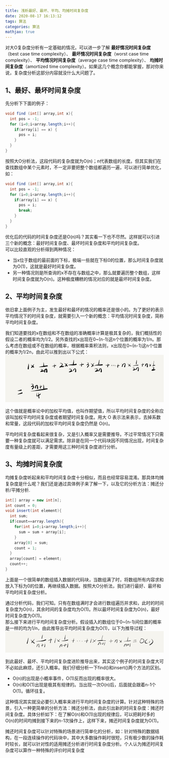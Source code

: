 ```yaml
---
title: 浅析最好、最坏、平均、均摊时间复杂度
date: 2020-08-17 16:13:12
tags: 算法
categories: 算法
mathjax: true
---
```


对大O复杂度分析有一定基础的情况，可以进一步了解 **最好情况时间复杂度**（best case time complexity）、 **最坏情况时间复杂度**（worst case time complexity）、 **平均情况时间复杂度**（average case time complexity）、 **均摊时间复杂度**（amortized time complexity）。如果这几个概念你都能掌握，那对你来说，复杂度分析这部分内容就没什么大问题了。

## 1、最好、最坏时间复杂度
先分析下下面的例子：
```Java
void find (int[] array,int x){
  int pos = -1;
  for (i=0;i<array.length;i++){
    if(array[i] == x) {
      pos = i;
    }
  }
}
```
按照大O分析法，这段代码的复杂度就为O(n)；n代表数组的长度。但其实我们在查找数组中某个元素时，不一定非要把整个数组都遍历一遍，可以进行简单优化，如：
```Java
void find (int[] array,int x){
  int pos = -1;
  for (i=0;i<array.length;i++){
    if(array[i] == x) {
      pos = i;
      break;
    }
  }
}
```
优化后的代码的时间复杂度还是O(n)吗？其实看一下也不尽然。这样就可以引进三个新的概念：最好时间复杂度、最坏时间复杂度和平均时间复杂度。  
可以比较直观的分析得到两种情况：
  * 当x位于数组的最前面的下标，极端一些就在下标0的位置，那么时间复杂度就为O(1)，这就是最好时间复杂度。
  * 另一种情况则是所查询的x不存在与数组之中，那么就要遍历整个数组，这样时间复杂度就为O(n)。这种极度糟糕的情况对应的就是最坏时间复杂度。

## 2、平均时间复杂度
依旧拿上面例子为主，发生最好和最坏的情况的概率还是很小的。为了更好的表示平均情况下的时间复杂度，就需要引入一个新的概念：平均情况时间复杂度，简称平均时间复杂度。

我们知道要找的x在数组和不在数组的准确概率计算是极其复杂的，我们概括性的假设二者的概率均为1/2。另外查找的x出现在0~(n-1)这n个位置的概率为1/n。那么考虑在数组或不在数组的概率，根据概率乘积法则，x出现在0~(n-1)这n个位置的概率为1/2n，由此可以推到出以下公式：  
![推到公式](/image/algorithm/平均时间复杂度.jpg)  

这个值就是概率论中的加权平均值，也叫作期望值，所以平均时间复杂度的全称应该叫加权平均时间复杂度或者期望时间复杂度。用大 O 表示法来表示，去掉系数和常量，这段代码的加权平均时间复杂度仍然是 O(n)。  

平均时间复杂度看起来很复杂，又是引入概率又是需要推导。不过平常情况下只需要一种复杂度就可以满足需求。除非是在同一个代码块因不同情况出现，时间复杂度有量级上的差距，才需要用这三种时间复杂度进行分析。  

## 3、均摊时间复杂度
均摊复杂度听起来和平均时间复杂度十分相似，而且也经常容易混淆。那具体均摊复杂度是什么呢？我们还是通过具体例子来了解一下，以及它的分析方法：摊还分析/平摊分析.  
```Java
int[] array = new int[n];
int count = 0;
void insert(int element){
  int sum;
  if(count==array.length){
    for(int i=0;i<array.length;i++){
      sum = sum + array[i];
    }
    array[0] = sum;
    count = 1;
  }
  array[count] = element;
  count++;
}
```
上面是一个很简单的数组插入数据的代码块，当数组满了时，将数组所有内容求和放入下标为0的位置，再继续插入数据。按照大O分析法，我们进行最好、最坏和平均时间复杂度分析。

通过分析代码，我们可知。只有在数组满时才会进行数组遍历并求和，此时的时间复杂度为O(n)，其余时间的复杂度均为O(1)。所以最坏时间复杂度为O(n)，最好时间复杂度为O(1)。  
那么接下来进行平均时间复杂度分析。假设插入的数组位于0~(n-1)间位置的概率是一样的均为1/n，由此推导出平均时间复杂度为O(1)，以下为推导过程：  
![推到公式](/image/algorithm/平均时间复杂度-1.jpg)    

到此最好、最坏、平均时间复杂度进阶推导出来，其实这个例子的时间复杂度大可不必如此麻烦，还引入概率。我们仔细分析一下find()和insert()两个方法的区别。
  * O(n)的出现是小概率事件，O(1)反而出现的概率很大。
  * O(n)和O(1)出现是极其有规律的。当出现一次O(n)后，后面就会跟着n-1个O(1)。循环往复。  

这种情况其实就没必要引入概率来进行平均时间复杂度的计算。针对这种特殊的场景，引入一种更简单的分析方法：摊还分析法，由此引出新的时间复杂度：摊还时间复杂度。具体分析如下：在了解O(n)和O(1)出现的规律后，可以把耗时多的O(n)的时间均摊到接下来的n-1次操作上，这样下来，摊还时间复杂度就为O(1)。

摊还时间复杂度可以针对特殊的场景进行简单化的分析，如：针对特殊的数据结构，在一段连续操作的代码块中，其中大多数操作耗时很短，只有极少数的操作耗时较长，就可以针对性的适用摊还分析进行时间复杂度分析。个人认为摊还时间复杂度可以算作一种特殊的评价时间复杂度
